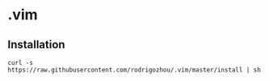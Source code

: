 # .vim

## Installation
    curl -s https://raw.githubusercontent.com/rodrigozhou/.vim/master/install | sh
